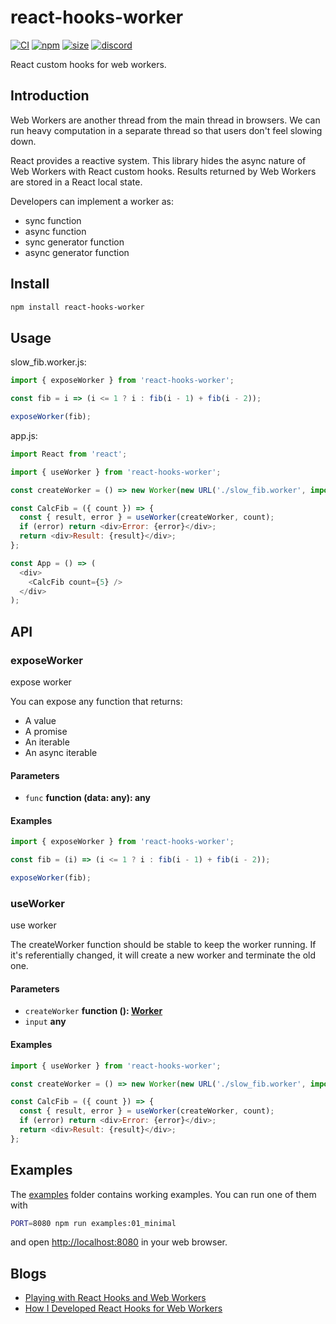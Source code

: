 # react-hooks-worker

[![CI](https://img.shields.io/github/workflow/status/dai-shi/react-hooks-worker/CI)](https://github.com/dai-shi/react-hooks-worker/actions?query=workflow%3ACI)
[![npm](https://img.shields.io/npm/v/react-hooks-worker)](https://www.npmjs.com/package/react-hooks-worker)
[![size](https://img.shields.io/bundlephobia/minzip/react-hooks-worker)](https://bundlephobia.com/result?p=react-hooks-worker)
[![discord](https://img.shields.io/discord/627656437971288081)](https://discord.gg/MrQdmzd)

React custom hooks for web workers.

## Introduction

Web Workers are another thread from the main thread in browsers.
We can run heavy computation in a separate thread so that
users don't feel slowing down.

React provides a reactive system.
This library hides the async nature of Web Workers with React custom hooks.
Results returned by Web Workers are stored in a React local state.

Developers can implement a worker as:

*   sync function
*   async function
*   sync generator function
*   async generator function

## Install

```bash
npm install react-hooks-worker
```

## Usage

slow_fib.worker.js:

```javascript
import { exposeWorker } from 'react-hooks-worker';

const fib = i => (i <= 1 ? i : fib(i - 1) + fib(i - 2));

exposeWorker(fib);
```

app.js:

```javascript
import React from 'react';

import { useWorker } from 'react-hooks-worker';

const createWorker = () => new Worker(new URL('./slow_fib.worker', import.meta.url));

const CalcFib = ({ count }) => {
  const { result, error } = useWorker(createWorker, count);
  if (error) return <div>Error: {error}</div>;
  return <div>Result: {result}</div>;
};

const App = () => (
  <div>
    <CalcFib count={5} />
  </div>
);
```

## API

<!-- Generated by documentation.js. Update this documentation by updating the source code. -->

### exposeWorker

expose worker

You can expose any function that returns:

*   A value
*   A promise
*   An iterable
*   An async iterable

#### Parameters

*   `func` **function (data: any): any** 

#### Examples

```javascript
import { exposeWorker } from 'react-hooks-worker';

const fib = (i) => (i <= 1 ? i : fib(i - 1) + fib(i - 2));

exposeWorker(fib);
```

### useWorker

use worker

The createWorker function should be stable to keep the worker running.
If it's referentially changed, it will create a new worker and terminate the old one.

#### Parameters

*   `createWorker` **function (): [Worker](https://developer.mozilla.org/docs/Web/JavaScript)** 
*   `input` **any** 

#### Examples

```javascript
import { useWorker } from 'react-hooks-worker';

const createWorker = () => new Worker(new URL('./slow_fib.worker', import.meta.url));

const CalcFib = ({ count }) => {
  const { result, error } = useWorker(createWorker, count);
  if (error) return <div>Error: {error}</div>;
  return <div>Result: {result}</div>;
};
```

## Examples

The [examples](examples) folder contains working examples.
You can run one of them with

```bash
PORT=8080 npm run examples:01_minimal
```

and open <http://localhost:8080> in your web browser.

<!--
You can also try them in codesandbox.io:
[01](https://codesandbox.io/s/github/dai-shi/react-hooks-worker/tree/master/examples/01_minimal)
[02](https://codesandbox.io/s/github/dai-shi/react-hooks-worker/tree/master/examples/02_typescript)
[03](https://codesandbox.io/s/github/dai-shi/react-hooks-worker/tree/master/examples/03_comparison)
[04](https://codesandbox.io/s/github/dai-shi/react-hooks-worker/tree/master/examples/04_inline)
[05](https://codesandbox.io/s/github/dai-shi/react-hooks-worker/tree/master/examples/05_generator)
-->

## Blogs

*   [Playing with React Hooks and Web Workers](https://blog.axlight.com/posts/playing-with-react-hooks-and-web-workers/)
*   [How I Developed React Hooks for Web Workers](https://blog.axlight.com/posts/how-i-developed-react-hooks-for-web-workers/)

